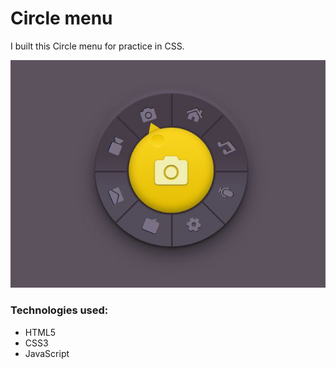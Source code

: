 <h1>Circle menu</h1>
<p> I built this Circle menu for practice in CSS.</p>

<img src="https://github.com/aniribe/Circular-Menu/blob/master/images/Circle%20Menu.JPG">

<h3>Technologies used:</h3>
<ul>
<li>HTML5</li>
<li>CSS3</li>
<li>JavaScript</li>
</ul>
